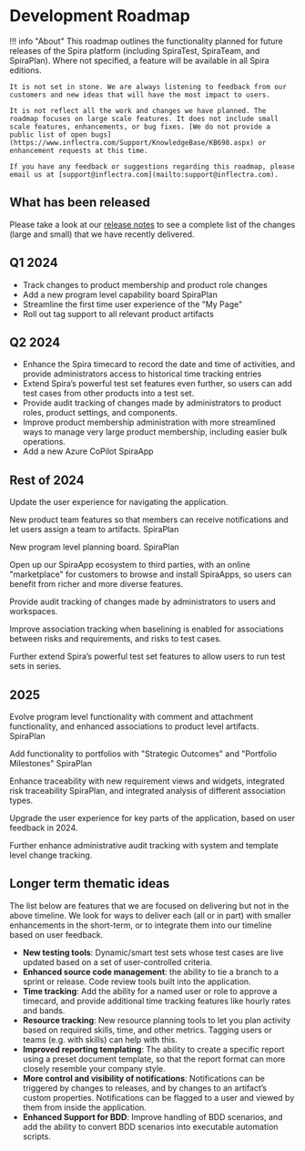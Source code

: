 # Development Roadmap

!!! info "About"
    This roadmap outlines the functionality planned for future releases of the Spira platform (including SpiraTest, SpiraTeam, and SpiraPlan). Where not specified, a feature will be available in all Spira editions.
    
    It is not set in stone. We are always listening to feedback from our customers and new ideas that will have the most impact to users.

    It is not reflect all the work and changes we have planned. The roadmap focuses on large scale features. It does not include small scale features, enhancements, or bug fixes. [We do not provide a public list of open bugs](https://www.inflectra.com/Support/KnowledgeBase/KB698.aspx) or enhancement requests at this time.
    
    If you have any feedback or suggestions regarding this roadmap, please email us at [support@inflectra.com](mailto:support@inflectra.com).

## What has been released
Please take a look at our [release notes](../release-notes-v7) to see a complete list of the changes (large and small) that we have recently delivered.

## Q1 2024
- Track changes to product membership and product role changes
- Add a new program level capability board <span class="pill">SpiraPlan</span>
- Streamline the first time user experience of the "My Page"
- Roll out tag support to all relevant product artifacts

## Q2 2024
- Enhance the Spira timecard to record the date and time of activities, and provide administrators access to historical time tracking entries 
- Extend Spira’s powerful test set features even further, so users can add test cases from other products into a test set.
- Provide audit tracking of changes made by administrators to product roles, product settings, and components.
- Improve product membership administration with more streamlined ways to manage very large product membership, including easier bulk operations.
- Add a new Azure CoPilot SpiraApp

## Rest of 2024
Update the user experience for navigating the application.

New product team features so that members can receive notifications and let users assign a team to artifacts. <span class="pill">SpiraPlan</span>

New program level planning board. <span class="pill">SpiraPlan</span>

Open up our SpiraApp ecosystem to third parties, with an online "marketplace" for customers to browse and install SpiraApps, so users can benefit from richer and more diverse features.

Provide audit tracking of changes made by administrators to users and workspaces.

Improve association tracking when baselining is enabled for associations between risks and requirements, and risks to test cases. 

Further extend Spira’s powerful test set features to allow users to run test sets in series.

## 2025
Evolve program level functionality with comment and attachment functionality, and enhanced associations to product level artifacts. <span class="pill">SpiraPlan</span>

Add functionality to portfolios with "Strategic Outcomes" and "Portfolio Milestones" <span class="pill">SpiraPlan</span>

Enhance traceability with new requirement views and widgets, integrated risk traceability <span class="pill">SpiraPlan</span>, and integrated analysis of different association types.

Upgrade the user experience for key parts of the application, based on user feedback in 2024.

Further enhance administrative audit tracking with system and template level change tracking.



## Longer term thematic ideas
The list below are features that we are focused on delivering but not in the above timeline. We look for ways to deliver each (all or in part) with smaller enhancements in the short-term, or to integrate them into our timeline based on user feedback.

- **New testing tools**: Dynamic/smart test sets whose test cases are live updated based on a set of user-controlled criteria.
- **Enhanced source code management**: the ability to tie a branch to a sprint or release. Code review tools built into the application.
- **Time tracking**: Add the ability for a named user or role to approve a timecard, and provide additional time tracking features like hourly rates and bands.
- **Resource tracking**: New resource planning tools to let you plan activity based on required skills, time, and other metrics. Tagging users or teams (e.g. with skills) can help with this.
- **Improved reporting templating**: The ability to create a specific report using a preset document template, so that the report format can more closely resemble your company style.
- **More control and visibility of notifications**: Notifications can be triggered by changes to releases, and by changes to an artifact’s custom properties. Notifications can be flagged to a user and viewed by them from inside the application.
- **Enhanced Support for BDD**: Improve handling of BDD scenarios, and add the ability to convert BDD scenarios into executable automation scripts.